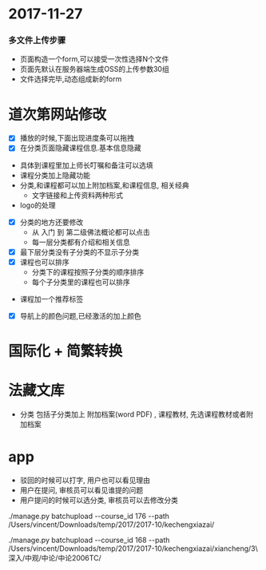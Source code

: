 2017-11-27
==========


### 多文件上传步骤

* 页面构造一个form,可以接受一次性选择N个文件
* 页面先默认在服务器端生成OSS的上传参数30组
* 文件选择完毕,动态组成新的form







# 道次第网站修改
* [X] 播放的时候,下面出现进度条可以拖拽
* [X] 在分类页面隐藏课程信息.基本信息隐藏
* 具体到课程里加上师长叮嘱和备注可以选填
* 课程分类加上隐藏功能
* 分类,和课程都可以加上附加档案,和课程信息, 相关经典
    - 文字链接和上传资料两种形式
* logo的处理
* [X] 分类的地方还要修改
    - 从 入门 到 第二级佛法概论都可以点击
    - 每一层分类都有介绍和相关信息
* [X] 最下层分类没有子分类的不显示子分类
* [X] 课程也可以排序
    - 分类下的课程按照子分类的顺序排序
    - 每个子分类里的课程也可以排序
* 课程加一个推荐标签
* [X] 导航上的颜色问题,已经激活的加上颜色

# 国际化 + 简繁转换


# 法藏文库

* 分类 包括子分类加上 附加档案(word PDF) ,  课程教材, 先选课程教材或者附加档案




# app
* 驳回的时候可以打字, 用户也可以看见理由
* 用户在提问, 审核员可以看见谁提的问题
* 用户提问的时候可以选分类, 审核员可以去修改分类






./manage.py batchupload --course_id 176 --path /Users/vincent/Downloads/temp/2017/2017-10/kechengxiazai/



./manage.py batchupload --course_id 168 --path /Users/vincent/Downloads/temp/2017/2017-10/kechengxiazai/xiancheng/3\ 深入/中观/中论/中论2006TC/



